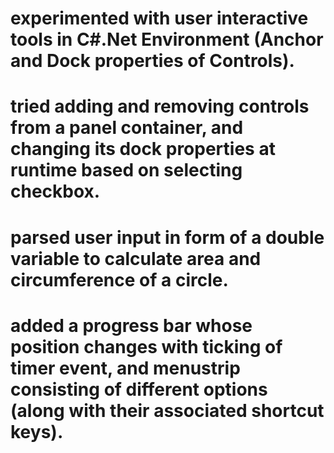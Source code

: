 # experimented with user interactive tools in C#.Net Environment (Anchor and Dock properties of Controls).
# tried adding and removing controls from a panel container, and changing its dock properties at runtime based on selecting checkbox.
# parsed user input in form of a double variable to calculate area and circumference of a circle.
# added a progress bar whose position changes with ticking of timer event, and menustrip consisting of different options (along with their associated shortcut keys).

